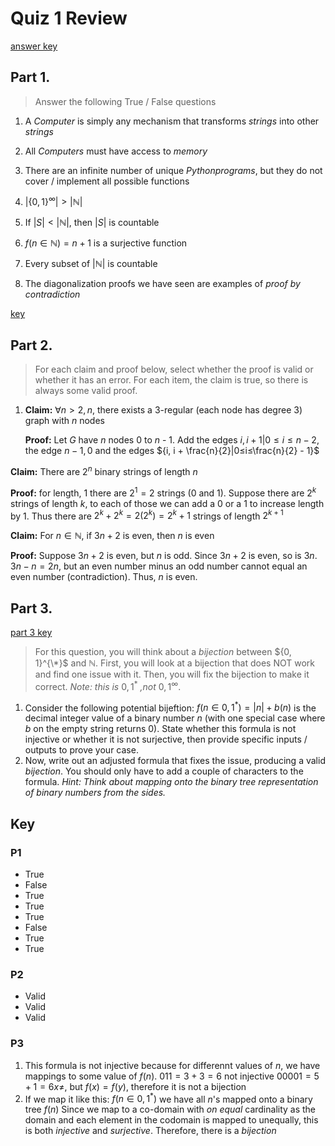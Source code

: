# Quiz 1 Review
[answer key](#key)
## Part 1.
> Answer the following True / False questions 

1. A $Computer$ is simply any mechanism that transforms $strings$ into other $strings$

2. All $Computers$ must have access to $memory$

3. There are an infinite number of unique $Python programs$, but they do not cover / implement all possible functions

4. $\left| \{0,1\}^\infty \right| > \left|{ℕ}\right|$

5. If $\left|S\right| < \left|ℕ\right|$, then $\left|S\right|$ is countable

6. $f(n \in ℕ) = n + 1$ is a surjective function

7. Every subset of $\left|ℕ\right|$ is countable

8. The diagonalization proofs we have seen are examples of _proof by contradiction_  

[key](#$part-1-key)

## Part 2.
> For each claim and proof below, select whether the proof is valid or whether it has an error. For each item, the claim is true, so  there is always some valid proof.

1. **Claim:** $∀ n > 2, n % 2 = 0$, there exists a 3-regular (each node has degree 3) graph with $n$ nodes

   **Proof:** Let $G$ have $n$ nodes 0 to $n$ - 1. Add the edges ${i, i + 1}|0≤i≤n - 2$, the edge ${n - 1, 0}$ and the edges ${i, i + \frac{n}{2}|0≤i≤\frac{n}{2} - 1}$

**Claim:** There are $2^n$ binary strings of length $n$

**Proof:** for length, 1 there are $2^1 = 2$ strings (0 and 1). Suppose there are $2^k$ strings of length $k$, to each of those we can add a 0 or a 1 to increase length by 1. Thus there are $2^k + 2^k = 2(2^k) = 2^k+1$ strings of length $2^{k + 1}$

**Claim:** For $n \in ℕ$, if $3n + 2$ is even, then $n$ is even

**Proof:** Suppose $3n + 2$ is even, but $n$ is odd. Since $3n + 2$ is even, so is $3n$. $3n - n = 2n$, but an even number minus an odd number cannot equal an even number (contradiction). Thus, $n$ is even.

## Part 3.
[part 3 key](#p3)

> For this question, you will think about a $bijection$ between ${0, 1}^{\*}$ and ℕ. First, you will look at a bijection that does NOT work and find one issue with it. Then, you will fix the bijection to make it correct. _Note: this is_ ${0, 1}^*$ _,not_ ${0,1}^{\infty}$.

1. Consider the following potential bijeftion: $f(n \in {0,1}^*) = \left|n\right| + b(n)$ is the decimal integer value of a binary number $n$ (with one special case where $b$ on the empty string returns 0). State whether this formula is not injective or whether it is not surjective, then provide specific inputs / outputs to prove your case.
2. Now, write out an adjusted formula that fixes the issue, producing a valid $bijection$. You should only have to add a couple of characters to the formula. _Hint: Think about mapping onto the binary tree representation of binary numbers from the sides._

## Key
### P1
- True
- False
- True
- True
- True
- False
- True
- True
### P2
- Valid
- Valid
- Valid
### P3
1. This formula is not injective because for differennt values of $n$, we have mappings to some value of $f(n)$. $011 = 3 + 3 = 6$ not injective $00001 = 5 + 1 = 6 x \neq$, but $f(x) = f(y)$, therefore it is not a bijection
2. If we map it like this: $f(n \in {0,1}^*)$ we have all $n$'s mapped onto a binary tree $f(n)$ Since we map to a co-domain with _on equal_ cardinality as the domain and each element in the codomain is mapped to unequally, this is both _injective_ and _surjective_. Therefore, there is a _bijection_
